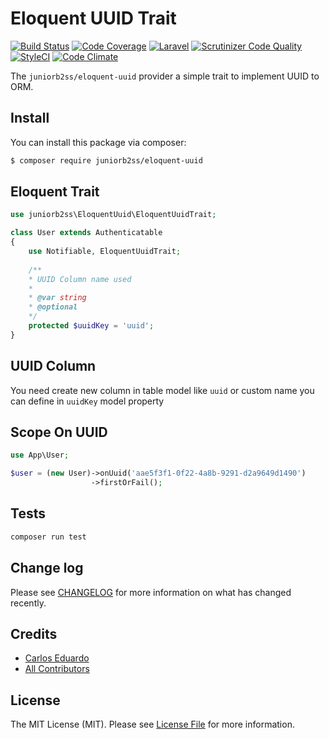 # Eloquent UUID Trait

[![Build Status](https://travis-ci.org/juniorb2ss/EloquentUuid.svg?branch=master)](https://travis-ci.org/juniorb2ss/EloquentUuid) [![Code Coverage](https://scrutinizer-ci.com/g/juniorb2ss/EloquentUuid/badges/coverage.png?b=master)](https://scrutinizer-ci.com/g/juniorb2ss/EloquentUuid/?branch=master) [![Laravel](https://img.shields.io/badge/Laravel-5.*-green.svg)](https://laravel.com) [![Scrutinizer Code Quality](https://scrutinizer-ci.com/g/juniorb2ss/EloquentUuid/badges/quality-score.png?b=master)](https://scrutinizer-ci.com/g/juniorb2ss/EloquentUuid/?branch=master) [![StyleCI](https://styleci.io/repos/99608750/shield?branch=master)](https://styleci.io/repos/84957945) [![Code Climate](https://codeclimate.com/github/juniorb2ss/EloquentUuid/badges/gpa.svg)](https://codeclimate.com/github/juniorb2ss/EloquentUuid) 


The `juniorb2ss/eloquent-uuid` provider a simple trait to implement UUID to ORM.

## Install

You can install this package via composer:

``` bash
$ composer require juniorb2ss/eloquent-uuid
```

## Eloquent Trait

```php
use juniorb2ss\EloquentUuid\EloquentUuidTrait;

class User extends Authenticatable
{
    use Notifiable, EloquentUuidTrait;
    
    /**
    * UUID Column name used
    * 
    * @var string
    * @optional 
    */
    protected $uuidKey = 'uuid';
}
```

## UUID Column
You need create new column in table model like `uuid` or custom name you can define in `uuidKey` model property

## Scope On UUID

```php
use App\User;

$user = (new User)->onUuid('aae5f3f1-0f22-4a8b-9291-d2a9649d1490')
                  ->firstOrFail();
```

## Tests

```bash
composer run test
```

## Change log

Please see [CHANGELOG](CHANGELOG.md) for more information on what has changed recently.

## Credits

- [Carlos Eduardo](https://github.com/juniorb2ss)
- [All Contributors](../../contributors)

## License

The MIT License (MIT). Please see [License File](LICENSE.md) for more information.
